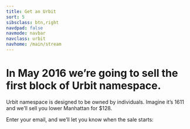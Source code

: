 ```yaml
---
title: Get an Urbit
sort: 5
sibsclass: btn,right
navdpad: false
navmode: navbar
navclass: urbit
navhome: /main/stream
---
```


<div class="slide">
    <div class="text right">
      <h1>In May 2016 we’re going to sell the first block of Urbit namespace.</h1>
      <p>Urbit namespace is designed to be owned by individuals.  Imagine it’s 1611 and we’ll sell you lower Manhattan for $128.</p>
      <p>Enter your email, and we’ll let you know when the sale starts:</p>
    </div>
    <div class="diagram left"></div>
</div>
